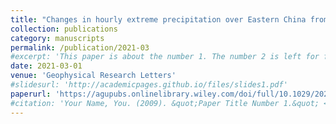 ```yaml
---
title: "Changes in hourly extreme precipitation over Eastern China from 1970 to 2019 dominated by synoptic‐scale precipitation"
collection: publications
category: manuscripts
permalink: /publication/2021-03
#excerpt: 'This paper is about the number 1. The number 2 is left for future work.'
date: 2021-03-01
venue: 'Geophysical Research Letters'
#slidesurl: 'http://academicpages.github.io/files/slides1.pdf'
paperurl: 'https://agupubs.onlinelibrary.wiley.com/doi/full/10.1029/2020GL090620'
#citation: 'Your Name, You. (2009). &quot;Paper Title Number 1.&quot; <i>Journal 1</i>. 1(1).'
---
```

